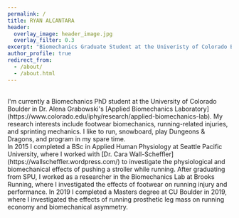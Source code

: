 ```yaml
---
permalink: /
title: RYAN ALCANTARA
header:
  overlay_image: header_image.jpg
  overlay_filter: 0.3
excerpt: "Biomechanics Graduate Student at the Univeristy of Colorado Boulder"
author_profile: true
redirect_from: 
  - /about/
  - /about.html
---
```

<br>
I'm currently a Biomechanics PhD student at the University of Colorado Boulder in Dr. Alena Grabowski's [Applied Biomechanics Laboratory](https://www.colorado.edu/iphy/research/applied-biomechanics-lab). 
My research interests include footwear biomechanics, running-related injuries, and sprinting mechanics. 
I like to run, snowboard, play Dungeons & Dragons, and program in my spare time.  
<br>
In 2015 I completed a BSc in Applied Human Physiology at Seattle Pacific University, where I worked with [Dr. Cara Wall-Scheffler](https://wallscheffler.wordpress.com/) 
to investigate the physiological and biomechanical effects of pushing a stroller while running.
After graduating from SPU, I worked as a researcher in the Biomechanics Lab at Brooks Running, where I investigated the effects of footwear on running injury and performance.
In 2019 I completed a Masters degree at CU Boulder in 2019, where I investigated the effects of running prosthetic leg mass on running economy and biomechanical asymmetry.



